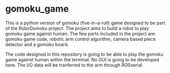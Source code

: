 # gomoku_game

This is a python version of gomoku (five-in-a-roll) game designed to be part of the RoboGomoku project. The project aims to build a robot to play gomoku game against human. The few parts included in the project are: gomoku game code, robotic arm control algorithm, camera based piece detector and a gomoku board. 

The code designed in this repository is going to be able to play the gomoku game against human within the terminal. No GUI is going to be developed here. The I/O data will be tranferred to the arm through ROSserial. 
